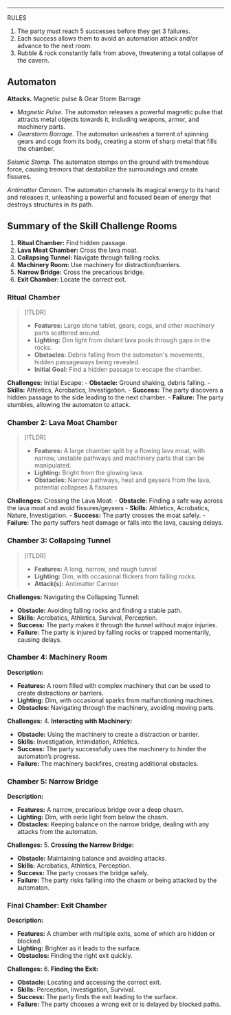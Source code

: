 
---
RULES
1. The party must reach 5 successes before they get 3 failures.
2. Each success allows them to avoid an automation attack and/or advance to the next room.
3. Rubble & rock constantly falls from above, threatening a total collapse of the cavern.


## Automaton
**Attacks.**
Magnetic pulse & Gear Storm Barrage
- *Magnetic Pulse.* The automaton releases a powerful magnetic pulse that attracts metal objects towards it, including weapons, armor, and machinery parts.
- *Gearstorm Barrage.* The automaton unleashes a torrent of spinning gears and cogs from its body, creating a storm of sharp metal that fills the chamber.

*Seismic Stomp.* The automaton stomps on the ground with tremendous force, causing tremors that destabilize the surroundings and create fissures.

*Antimatter Cannon.* The automaton channels its magical energy to its hand and releases it, unleashing a powerful and focused beam of energy that destroys structures in its path.
## Summary of the Skill Challenge Rooms
1. **Ritual Chamber:** Find hidden passage.
2. **Lava Moat Chamber:** Cross the lava moat.
3. **Collapsing Tunnel:** Navigate through falling rocks.
4. **Machinery Room:** Use machinery for distraction/barriers.
5. **Narrow Bridge:** Cross the precarious bridge.
6. **Exit Chamber:** Locate the correct exit.
### Ritual Chamber

>[!TLDR]
>- **Features:** Large stone tablet, gears, cogs, and other machinery parts scattered around.
>- **Lighting:** Dim light from distant lava pools through gaps in the rocks.
>- **Obstacles:** Debris falling from the automaton's movements, hidden passageways being revealed.
>- **Initial Goal:** Find a hidden passage to escape the chamber.

**Challenges:**
Initial Escape:
    - **Obstacle:** Ground shaking, debris falling.
    - **Skills:** Athletics, Acrobatics, Investigation.
    - **Success:** The party discovers a hidden passage to the side leading to the next chamber.
    - **Failure:** The party stumbles, allowing the automaton to attack.

### Chamber 2: Lava Moat Chamber

>[!TLDR]
>- **Features:** A large chamber split by a flowing lava moat, with narrow, unstable pathways and machinery parts that can be manipulated.
>- **Lighting:** Bright from the glowing lava.
>- **Obstacles:** Narrow pathways, heat and geysers from the lava, potential collapses & fissures

**Challenges:** 
Crossing the Lava Moat:
	- **Obstacle:** Finding a safe way across the lava moat and avoid fissures/geysers
	- **Skills:** Athletics, Acrobatics, Nature, Investigation.
	- **Success:** The party crosses the moat safely.
	- **Failure:** The party suffers heat damage or falls into the lava, causing delays.

### Chamber 3: Collapsing Tunnel

>[!TLDR]
>- **Features:** A long, narrow, and rough tunnel
>- **Lighting:** Dim, with occasional flickers from falling rocks.
>- **Attack(s):** Antimatter Cannon

**Challenges:** 
Navigating the Collapsing Tunnel:
- **Obstacle:** Avoiding falling rocks and finding a stable path.
- **Skills:** Acrobatics, Athletics, Survival, Perception.
- **Success:** The party makes it through the tunnel without major injuries.
- **Failure:** The party is injured by falling rocks or trapped momentarily, causing delays.

### Chamber 4: Machinery Room

**Description:**

- **Features:** A room filled with complex machinery that can be used to create distractions or barriers.
- **Lighting:** Dim, with occasional sparks from malfunctioning machines.
- **Obstacles:** Navigating through the machinery, avoiding moving parts.

**Challenges:** 4. **Interacting with Machinery:**

- **Obstacle:** Using the machinery to create a distraction or barrier.
- **Skills:** Investigation, Intimidation, Athletics.
- **Success:** The party successfully uses the machinery to hinder the automaton’s progress.
- **Failure:** The machinery backfires, creating additional obstacles.

### Chamber 5: Narrow Bridge

**Description:**

- **Features:** A narrow, precarious bridge over a deep chasm.
- **Lighting:** Dim, with eerie light from below the chasm.
- **Obstacles:** Keeping balance on the narrow bridge, dealing with any attacks from the automaton.

**Challenges:** 5. **Crossing the Narrow Bridge:**

- **Obstacle:** Maintaining balance and avoiding attacks.
- **Skills:** Acrobatics, Athletics, Perception.
- **Success:** The party crosses the bridge safely.
- **Failure:** The party risks falling into the chasm or being attacked by the automaton.

### Final Chamber: Exit Chamber

**Description:**

- **Features:** A chamber with multiple exits, some of which are hidden or blocked.
- **Lighting:** Brighter as it leads to the surface.
- **Obstacles:** Finding the right exit quickly.

**Challenges:** 6. **Finding the Exit:**

- **Obstacle:** Locating and accessing the correct exit.
- **Skills:** Perception, Investigation, Survival.
- **Success:** The party finds the exit leading to the surface.
- **Failure:** The party chooses a wrong exit or is delayed by blocked paths.